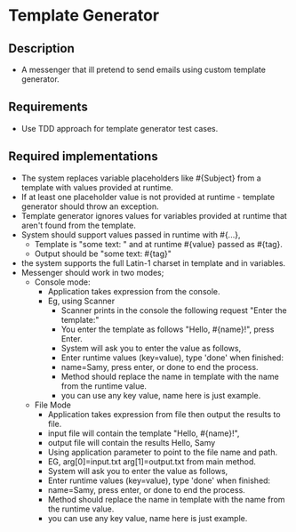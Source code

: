 # Template Generator
## Description
- A messenger that ill pretend to send emails using custom template generator.
## Requirements
- Use TDD approach for template generator test cases.
## Required implementations
- The system replaces variable placeholders like #{Subject} from a template with
  values provided at runtime.
- If at least one placeholder value is not provided at runtime - template 
  generator should throw an exception.
- Template generator ignores values for variables provided at runtime that
  aren't found from the template.
- System should support values passed in runtime with #{...}, 
  - Template is "some text: " and at runtime #{value} passed as #{tag}.
  - Output should be "some text: #{tag}"
- the system supports the full Latin-1 charset in template and in variables.
- Messenger should work in two modes;
  - Console mode: 
    - Application takes expression from the console.
    - Eg, using Scanner 
      - Scanner prints in the console the following request "Enter the template:"
      - You enter the template as follows "Hello, #{name}!", press Enter.
      - System will ask you to enter the value as follows,
      - Enter runtime values (key=value), type 'done' when finished:
      - name=Samy, press enter, or done to end the process.
      - Method should replace the name in template with the name
        from the runtime value.
      - you can use any key value, name here is just example.
  - File Mode
    - Application takes expression from file then output the results
      to file.
    - input file will contain the template "Hello, #{name}!",
    - output file will contain the results Hello, Samy
    - Using application parameter to point to the file name and path.
    - EG, arg[0]=input.txt arg[1]=output.txt from main method.
    - System will ask you to enter the value as follows,
    - Enter runtime values (key=value), type 'done' when finished:
    - name=Samy, press enter, or done to end the process.
    - Method should replace the name in template with the name
      from the runtime value.
    - you can use any key value, name here is just example.





